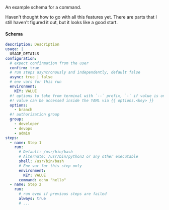 An example schema for a command.

Haven't thought how to go with all this features yet. There are parts that I still haven't figured it out, but it looks like a good start.

#### Schema

```yaml
description: Description
usage: |
  USAGE_DETAILS
configuration:
  # expect confirmation from the user
  confirm: true
  # run steps asyncronously and independently, default false
  async: true | false
  # env vars for this run
  environment:
    KEY: VALUE
  #! options to take from terminal with `--` prefix, `-` if value is one letter (?)
  #! value can be accessed inside the YAML via {{ options.<key> }}
  options:
    - branch
  #! authorization group
  group:
    - developer
    - devops
    - admin
steps:
  - name: Step 1
    run:
      # Default: /usr/bin/bash
      # Alternate: /usr/bin/python3 or any other executable
      shell: /usr/bin/bash
      # Env var for this step only
      environment:
        KEY: VALUE
      command: echo "hello"
  - name: Step 2
    run:
      # run even if previous steps are failed
      always: true
      # ...
```
